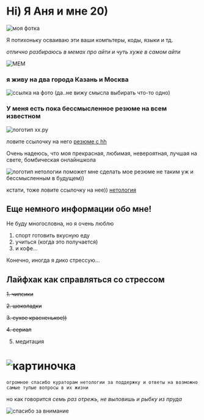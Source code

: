 # Hi) Я Аня и мне 20) 

![моя фотка](https://sun9-east.userapi.com/sun9-30/s/v1/ig2/YwmYHJ0VU73NkQEhnMUJOCjzP9jsIAdLJ0SVs5n2DasYMftTL6XSZenFWfQdrI1r_1tEV2LmID9-YNpctqWULk5s.jpg?size=1620x2160&quality=95&type=album)


Я потихоньку осваиваю эти ваши компьтеры, коды, языки и тд.

*отлично разбираюсь в мемах про айти и чуть хуже в самом айти*

![МЕМ](https://avatars.mds.yandex.net/i?id=8fc041d14eaecac7ee08f0675cd1154fbc06ef8b-4554231-images-thumbs&n=13)


### я живу на два города Казань и Москва
![cсылка на фото](https://kartinkin.net/pics/uploads/posts/2022-08/1660372043_58-kartinkin-net-p-kazan-tretya-stolitsa-rossii-krasivo-foto-59.jpg)
(да..не вижу смысла выбирать что-то одно)


### У меня есть пока бессмысленное резюме на всем известном 
![логотип хх.ру](https://tech.hh.ru/api/logos/min-hh-red.png)

ловите ссылочку на него [резюме с hh](https://kazan.hh.ru/resume/f1b33a5dff0b6a4e510039ed1f793055477079)

Очень надеюсь, что моя прекрасная, любимая, невероятная, лучшая на свете, бомбическая онлайншкола 

![логотип нетологии](https://static.tildacdn.com/tild3439-3364-4535-b334-656263633534/main.svg) 
поможет мне сделать мое резюме не таким уж и бессмысленным в будущем))

кстати, тоже ловите ссылочку на нее)) [нетология](https://netology.ru/)

## Еще немного информации обо мне!

Не буду многословна, но я очень люблю 
1. спорт готовить вкусную еду
1. учиться (когда это получается) 
1. и кофе...

Конечно, иногда я дико стрессую...

## Лайфхак как справляться со стрессом


~~1. чипсики~~


~~2. шоколадки~~


~~3. сухое красненькое))~~


~~4. сериал~~


  5. медитация


# ![картиночка](https://sun9-42.userapi.com/impg/094ZtKXIETyH-u2HGVO_ylk0TNU6MOZRe_ihVw/XojSNIFYHrA.jpg?size=892x809&quality=96&sign=1b9d88efc1f9eda038ee0cc9c1f7b4b9&type=album)
```огромное спасибо кураторам нетологии за поддержку и ответы на возможно самые тупые вопросы в их жизни```

но как говорится _семь раз отрежь, не выловишь и рыбку из пруда_

![спасибо за внимание](https://avatars.mds.yandex.net/i?id=86ff0690259e972c2aaa983b20fac273-5234812-images-thumbs&n=13)
